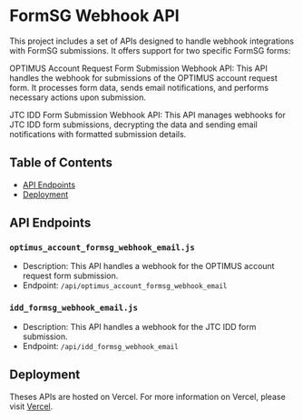 # FormSG Webhook API

This project includes a set of APIs designed to handle webhook integrations with FormSG submissions. It offers support for two specific FormSG forms:

OPTIMUS Account Request Form Submission Webhook API: This API handles the webhook for submissions of the OPTIMUS account request form. It processes form data, sends email notifications, and performs necessary actions upon submission.

JTC IDD Form Submission Webhook API: This API manages webhooks for JTC IDD form submissions, decrypting the data and sending email notifications with formatted submission details.

## Table of Contents

- [API Endpoints](#api-endpoints)
- [Deployment](#deployment)

## API Endpoints

### `optimus_account_formsg_webhook_email.js`

- Description: This API handles a webhook for the OPTIMUS account request form submission.
- Endpoint: `/api/optimus_account_formsg_webhook_email`

### `idd_formsg_webhook_email.js`

- Description: This API handles a webhook for the JTC IDD form submission.
- Endpoint: `/api/idd_formsg_webhook_email`

## Deployment

Theses APIs are hosted on Vercel. For more information on Vercel, please visit [Vercel](https://vercel.com).